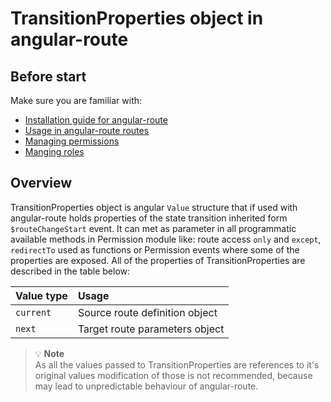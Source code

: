 TransitionProperties object in angular-route
============================

Before start
----------------------------

Make sure you are familiar with:
- [Installation guide for angular-route](https://github.com/Narzerus/angular-permission/blob/development/docs/ng-route/1-installation.md)
- [Usage in angular-route routes](https://github.com/Narzerus/angular-permission/blob/development/docs/ng-route/2-usage-in-routes.md)
- [Managing permissions](https://github.com/Narzerus/angular-permission/blob/development/docs/1-manging-permissions.md)   
- [Manging roles](https://github.com/Narzerus/angular-permission/blob/development/docs/2-manging-roles.md)   

Overview
----------------------------

TransitionProperties object is angular `Value` structure that if used with angular-route holds properties of the state transition inherited form `$routeChangeStart` event. It can met as parameter in all programmatic available methods in Permission module like: route access `only` and `except`, `redirectTo` used as functions or Permission events where some of the properties are exposed. All of the properties of TransitionProperties are described in the table below:

| Value type    |  Usage                         | 
| :------------ | :----------------------------- |
| `current`     | Source route definition object |
| `next`        | Target route parameters object | 


> :bulb: **Note**   
> As all the values passed to TransitionProperties are references to it's original values modification of those is not recommended, because may lead to unpredictable behaviour of angular-route. 